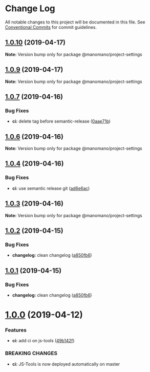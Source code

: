 # Change Log

All notable changes to this project will be documented in this file.
See [Conventional Commits](https://conventionalcommits.org) for commit guidelines.

## [1.0.10](https://github.com/manomanotech/js-tools/compare/v1.0.9...v1.0.10) (2019-04-17)

**Note:** Version bump only for package @manomano/project-settings





## [1.0.9](https://github.com/manomanotech/js-tools/compare/v1.0.8...v1.0.9) (2019-04-17)

**Note:** Version bump only for package @manomano/project-settings





## [1.0.7](https://github.com/manomanotech/js-tools/compare/v1.0.6...v1.0.7) (2019-04-16)


### Bug Fixes

* **ci:**  delete tag before semantic-release ([0aae71b](https://github.com/manomanotech/js-tools/commit/0aae71b))





## [1.0.6](https://github.com/manomanotech/js-tools/compare/v1.0.5...v1.0.6) (2019-04-16)

**Note:** Version bump only for package @manomano/project-settings





## [1.0.4](https://github.com/manomanotech/js-tools/compare/v1.0.3...v1.0.4) (2019-04-16)


### Bug Fixes

* **ci:** use semantic release git ([ad6e6ac](https://github.com/manomanotech/js-tools/commit/ad6e6ac))





## [1.0.3](https://github.com/manomanotech/js-tools/compare/v1.0.2...v1.0.3) (2019-04-16)

**Note:** Version bump only for package @manomano/project-settings





## [1.0.2](https://github.com/manomanotech/js-tools/compare/v1.0.0...v1.0.2) (2019-04-15)


### Bug Fixes

* **changelog:** clean changelog ([a850fb6](https://github.com/manomanotech/js-tools/commit/a850fb6))





## [1.0.1](https://github.com/manomanotech/js-tools/compare/v1.0.0...v1.0.1) (2019-04-15)


### Bug Fixes

* **changelog:** clean changelog ([a850fb6](https://github.com/manomanotech/js-tools/commit/a850fb6))





# [1.0.0](https://github.com/manomanotech/js-tools/compare/v0.0.25...v1.0.0) (2019-04-12)

### Features

- **ci:** add ci on js-tools ([49b142f](https://github.com/manomanotech/js-tools/commit/49b142f))

### BREAKING CHANGES

- **ci:** JS-Tools is now deployed automatically on master
